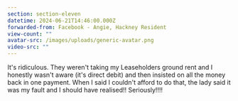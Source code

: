 ```yaml
---
section: section-eleven
datetime: 2024-06-21T14:46:00.000Z
forwarded-from: Facebook - Angie, Hackney Resident
view-count: ""
avatar-src: /images/uploads/generic-avatar.png
video-src: ""
---
```

It's ridiculous. They weren't taking my Leaseholders ground rent and I honestly wasn't aware (it's direct debit) and then insisted on all the money back in one payment. When I said I couldn't afford to do that, the lady said it was my fault and I should have realised!! Seriously!!!!
